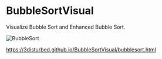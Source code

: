 # BubbleSortVisual
Visualize Bubble Sort and Enhanced Bubble Sort.

![BubbleSort](https://github.com/user-attachments/assets/f1d4f655-fa93-485f-afd8-10614761cf93)

https://3disturbed.github.io/BubbleSortVisual/bubblesort.html
